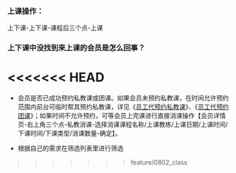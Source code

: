 ### 上课操作：

上下课-上下课-课程后三个点-上课

### 上下课中没找到来上课的会员是怎么回事？

<<<<<<< HEAD
=======
- 会员是否已成功预约私教课或团课。如果会员未预约私教课，在时间允许预约范围内前台可临时帮其预约私教课，详见《[员工代预约私教课](https://alanfit.github.io/AlanHelpDoc/阿懒工作室版本/上下课/员工代预约私教课)》、《[员工代预约团课](https://alanfit.github.io/AlanHelpDoc/阿懒工作室版本/上下课/员工代预约团课)》；如果时间不允许预约，可等会员上完课进行直接消课操作【会员详情页-右上角三个点-私教消课-选择消课课程名称/上课教练/上课日期/上课时间/下课时间/下课类型/消课数量-确定】。

- 根据自己的需求在筛选列表里进行筛选

  

>>>>>>> feature/0802_class
